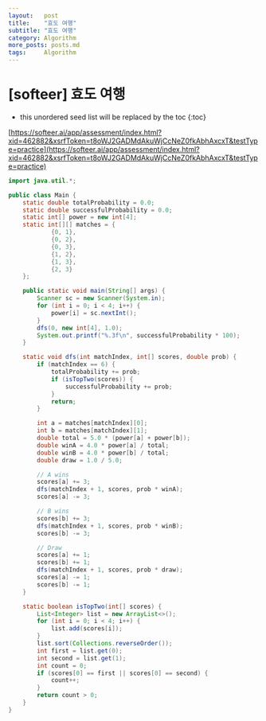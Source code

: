 ```yaml
---
layout:   post
title:    "효도 여행"
subtitle: "효도 여행"
category: Algorithm
more_posts: posts.md
tags:     Algorithm
---
```

# [softeer] 효도 여행

<!--more-->
<!-- Table of contents -->
* this unordered seed list will be replaced by the toc
{:toc}

[https://softeer.ai/app/assessment/index.html?xid=462882&xsrfToken=t8oWJ2GADMdAkuWjCcNeZ0fkAbhAxcxT&testType=practice](https://softeer.ai/app/assessment/index.html?xid=462882&xsrfToken=t8oWJ2GADMdAkuWjCcNeZ0fkAbhAxcxT&testType=practice)


```java
import java.util.*;

public class Main {
    static double totalProbability = 0.0;
    static double successfulProbability = 0.0;
    static int[] power = new int[4];
    static int[][] matches = {
            {0, 1},
            {0, 2},
            {0, 3},
            {1, 2},
            {1, 3},
            {2, 3}
    };

    public static void main(String[] args) {
        Scanner sc = new Scanner(System.in);
        for (int i = 0; i < 4; i++) {
            power[i] = sc.nextInt();
        }
        dfs(0, new int[4], 1.0);
        System.out.printf("%.3f\n", successfulProbability * 100);
    }

    static void dfs(int matchIndex, int[] scores, double prob) {
        if (matchIndex == 6) {
            totalProbability += prob;
            if (isTopTwo(scores)) {
                successfulProbability += prob;
            }
            return;
        }

        int a = matches[matchIndex][0];
        int b = matches[matchIndex][1];
        double total = 5.0 * (power[a] + power[b]);
        double winA = 4.0 * power[a] / total;
        double winB = 4.0 * power[b] / total;
        double draw = 1.0 / 5.0;

        // A wins
        scores[a] += 3;
        dfs(matchIndex + 1, scores, prob * winA);
        scores[a] -= 3;

        // B wins
        scores[b] += 3;
        dfs(matchIndex + 1, scores, prob * winB);
        scores[b] -= 3;

        // Draw
        scores[a] += 1;
        scores[b] += 1;
        dfs(matchIndex + 1, scores, prob * draw);
        scores[a] -= 1;
        scores[b] -= 1;
    }

    static boolean isTopTwo(int[] scores) {
        List<Integer> list = new ArrayList<>();
        for (int i = 0; i < 4; i++) {
            list.add(scores[i]);
        }
        list.sort(Collections.reverseOrder());
        int first = list.get(0);
        int second = list.get(1);
        int count = 0;
        if (scores[0] == first || scores[0] == second) {
            count++;
        }
        return count > 0;
    }
}


```